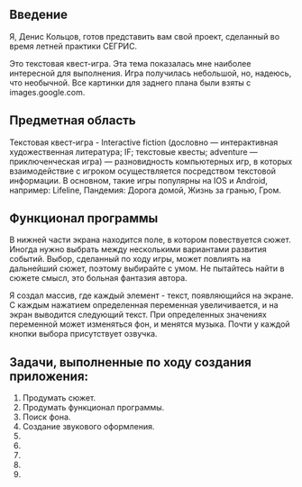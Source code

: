 ## Введение
Я, Денис Кольцов, готов представить вам свой проект, сделанный во время летней практики СЕГРИС. 

Это текстовая квест-игра. Эта тема показалась мне наиболее интересной для выполнения. Игра получилась небольшой, но, надеюсь, что необычной. Все картинки для заднего плана были взяты с images.google.com. 

## Предметная область
Текстовая квест-игра - Interactive fiction (дословно — интерактивная художественная литература; IF; текстовые квесты; adventure — приключенческая игра) — разновидность компьютерных игр, в которых взаимодействие с игроком осуществляется посредством текстовой информации. В основном, такие игры популярны на IOS и Android, например: Lifeline, Пандемия: Дорога домой, Жизнь за гранью, Гром.

## Функционал программы
В нижней части экрана находится поле, в котором повествуется сюжет. Иногда нужно выбрать между несколькими вариантами развития событий. 
Выбор, сделанный по ходу игры, может повлиять на дальнейший сюжет, поэтому выбирайте с умом. Не пытайтесь найти в сюжете смысл, это больная фантазия автора.

Я создал массив, где каждый элемент - текст, появляющийся на экране. С каждым нажатием определенная переменная увеличивается, и на экран выводится следующий текст. При определенных значениях переменной может изменяться фон, и менятся музыка. Почти у каждой кнопки выбора присутствует озвучка.

## Задачи, выполненные по ходу создания приложения:
  1. Продумать сюжет.
  2. Продумать функционал программы.
  3. Поиск фона.
  4. Создание звукового оформления.
  5. 
  6.
  7.
  8.
  9.
  
